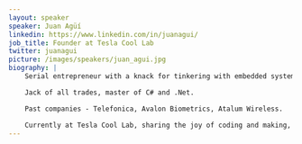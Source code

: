 ```yaml
---
layout: speaker
speaker: Juan Agüí
linkedin: https://www.linkedin.com/in/juanagui/
job_title: Founder at Tesla Cool Lab
twitter: juanagui
picture: /images/speakers/juan_agui.jpg
biography: |
    Serial entrepreneur with a knack for tinkering with embedded systems.

    Jack of all trades, master of C# and .Net.

    Past companies - Telefonica, Avalon Biometrics, Atalum Wireless.

    Currently at Tesla Cool Lab, sharing the joy of coding and making, plus the pride of craftsmanship with children and young adults.
---
```


